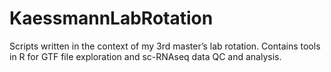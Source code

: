 # KaessmannLabRotation
Scripts written in the context of my 3rd master’s lab rotation. Contains tools in R for GTF file exploration and sc-RNAseq data QC and analysis. 
